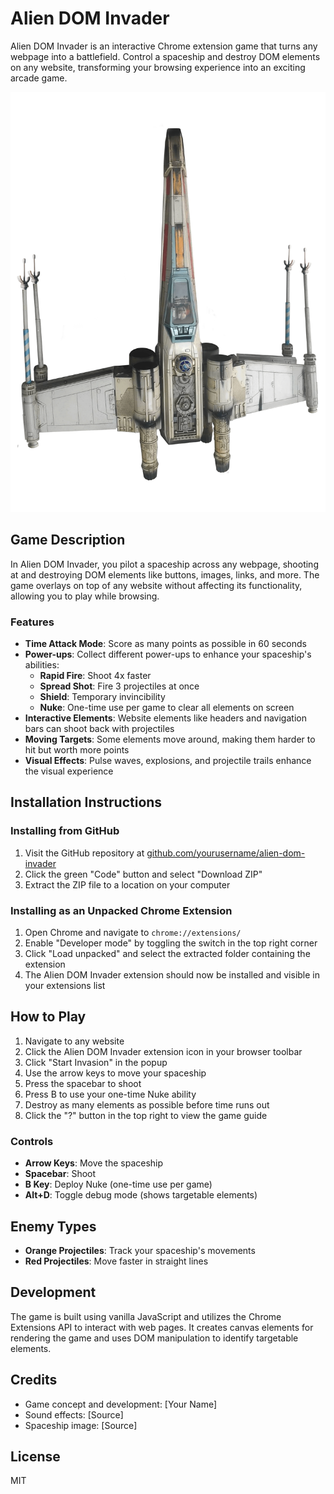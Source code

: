 # Alien DOM Invader

Alien DOM Invader is an interactive Chrome extension game that turns any webpage into a battlefield. Control a spaceship and destroy DOM elements on any website, transforming your browsing experience into an exciting arcade game.

![Alien DOM Invader](spaceship.png)

## Game Description

In Alien DOM Invader, you pilot a spaceship across any webpage, shooting at and destroying DOM elements like buttons, images, links, and more. The game overlays on top of any website without affecting its functionality, allowing you to play while browsing.

### Features

- **Time Attack Mode**: Score as many points as possible in 60 seconds
- **Power-ups**: Collect different power-ups to enhance your spaceship's abilities:
  - **Rapid Fire**: Shoot 4x faster
  - **Spread Shot**: Fire 3 projectiles at once
  - **Shield**: Temporary invincibility
  - **Nuke**: One-time use per game to clear all elements on screen
- **Interactive Elements**: Website elements like headers and navigation bars can shoot back with projectiles
- **Moving Targets**: Some elements move around, making them harder to hit but worth more points
- **Visual Effects**: Pulse waves, explosions, and projectile trails enhance the visual experience

## Installation Instructions

### Installing from GitHub

1. Visit the GitHub repository at [github.com/yourusername/alien-dom-invader](https://github.com/yourusername/alien-dom-invader)
2. Click the green "Code" button and select "Download ZIP"
3. Extract the ZIP file to a location on your computer

### Installing as an Unpacked Chrome Extension

1. Open Chrome and navigate to `chrome://extensions/`
2. Enable "Developer mode" by toggling the switch in the top right corner
3. Click "Load unpacked" and select the extracted folder containing the extension
4. The Alien DOM Invader extension should now be installed and visible in your extensions list

## How to Play

1. Navigate to any website
2. Click the Alien DOM Invader extension icon in your browser toolbar
3. Click "Start Invasion" in the popup
4. Use the arrow keys to move your spaceship
5. Press the spacebar to shoot
6. Press B to use your one-time Nuke ability
7. Destroy as many elements as possible before time runs out
8. Click the "?" button in the top right to view the game guide

### Controls

- **Arrow Keys**: Move the spaceship
- **Spacebar**: Shoot
- **B Key**: Deploy Nuke (one-time use per game)
- **Alt+D**: Toggle debug mode (shows targetable elements)

## Enemy Types

- **Orange Projectiles**: Track your spaceship's movements
- **Red Projectiles**: Move faster in straight lines

## Development

The game is built using vanilla JavaScript and utilizes the Chrome Extensions API to interact with web pages. It creates canvas elements for rendering the game and uses DOM manipulation to identify targetable elements.

## Credits

- Game concept and development: [Your Name]
- Sound effects: [Source]
- Spaceship image: [Source]

## License

MIT